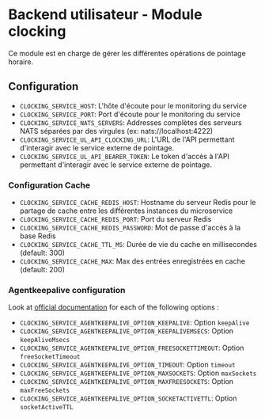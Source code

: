 # Backend utilisateur - Module clocking
Ce module est en charge de gérer les différentes opérations de pointage horaire.

## Configuration
- `CLOCKING_SERVICE_HOST`: L'hôte d'écoute pour le monitoring du service
- `CLOCKING_SERVICE_PORT`: Port d'écoute pour le monitoring du service
- `CLOCKING_SERVICE_NATS_SERVERS`: Addresses complètes des serveurs NATS séparées par des virgules (ex: nats://localhost:4222)
- `CLOCKING_SERVICE_UL_API_CLOCKING_URL`: L'URL de l'API permettant d'interagir avec le service externe de pointage.
- `CLOCKING_SERVICE_UL_API_BEARER_TOKEN`: Le token d'accès à l'API permettant d'interagir avec le service externe de pointage.

### Configuration Cache
- `CLOCKING_SERVICE_CACHE_REDIS_HOST`: Hostname du serveur Redis pour le partage de cache entre les différentes instances du microservice
- `CLOCKING_SERVICE_CACHE_REDIS_PORT`: Port du serveur Redis
- `CLOCKING_SERVICE_CACHE_REDIS_PASSWORD`: Mot de passe d'accès à la base Redis
- `CLOCKING_SERVICE_CACHE_TTL_MS`: Durée de vie du cache en millisecondes (default: 300)
- `CLOCKING_SERVICE_CACHE_MAX`: Max des entrées enregistrées en cache (default: 200)

### Agentkeepalive configuration
Look at [official documentation](https://github.com/node-modules/agentkeepalive#new-agentoptions) for each of the following options :
- `CLOCKING_SERVICE_AGENTKEEPALIVE_OPTION_KEEPALIVE`: Option `keepAlive`
- `CLOCKING_SERVICE_AGENTKEEPALIVE_OPTION_KEEPALIVEMSECS`: Option `keepAliveMsecs`
- `CLOCKING_SERVICE_AGENTKEEPALIVE_OPTION_FREESOCKETTIMEOUT`: Option `freeSocketTimeout`
- `CLOCKING_SERVICE_AGENTKEEPALIVE_OPTION_TIMEOUT`: Option `timeout`
- `CLOCKING_SERVICE_AGENTKEEPALIVE_OPTION_MAXSOCKETS`: Option `maxSockets`
- `CLOCKING_SERVICE_AGENTKEEPALIVE_OPTION_MAXFREESOCKETS`: Option `maxFreeSockets`
- `CLOCKING_SERVICE_AGENTKEEPALIVE_OPTION_SOCKETACTIVETTL`: Option `socketActiveTTL`
